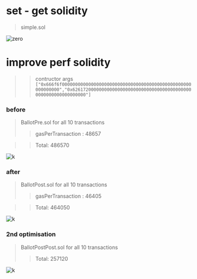 
# set - get solidity

> simple.sol

![zero](https://github.com/alienflip/zku/blob/main/week_0/Screenshot%20(16).png)

# improve perf solidity

>> contructor args `["0x666f6f0000000000000000000000000000000000000000000000000000000000","0x6261720000000000000000000000000000000000000000000000000000000000"]`

### before

> BallotPre.sol
> for all 10 transactions 
>> gasPerTransaction : 48657 

>> Total: 486570

![k](https://github.com/alienflip/zku/blob/main/week_0/Screenshot%20(26).png)

### after

> BallotPost.sol
> for all 10 transactions 
>> gasPerTransaction : 46405 

>> Total: 464050

![k](https://github.com/alienflip/zku/blob/main/week_0/Screenshot%20(24).png)

### 2nd optimisation

> BallotPostPost.sol
> for all 10 transactions 
>> Total: 257120

![k](https://github.com/alienflip/zku/blob/main/week_0/Web%20capture_24-2-2022_17730_remix.ethereum.org.jpeg)

